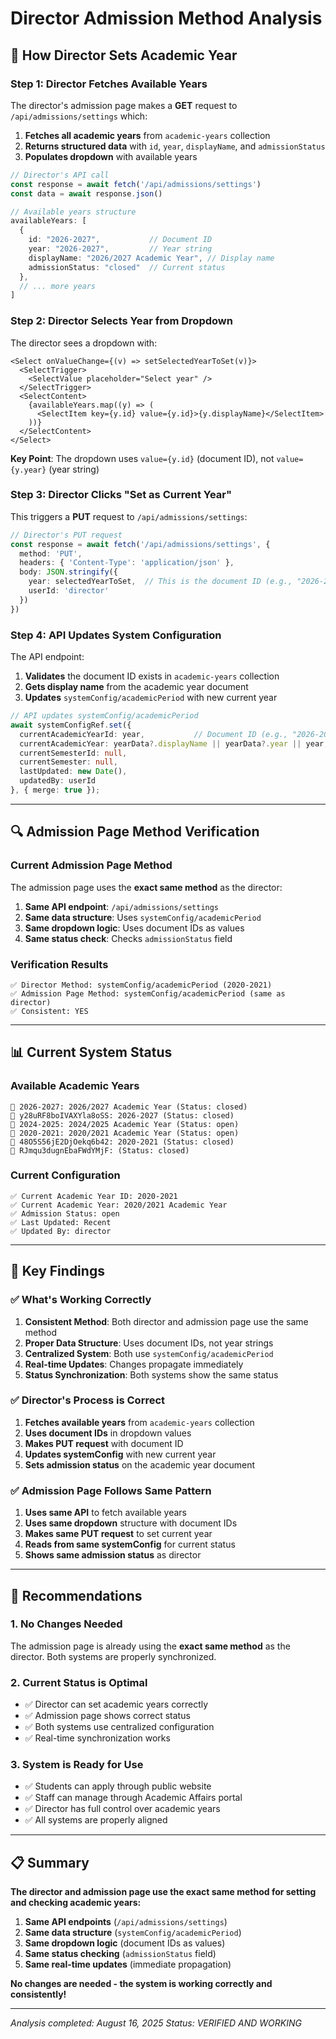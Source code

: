 # Director Admission Method Analysis

## 🎯 **How Director Sets Academic Year**

### **Step 1: Director Fetches Available Years**
The director's admission page makes a **GET** request to `/api/admissions/settings` which:

1. **Fetches all academic years** from `academic-years` collection
2. **Returns structured data** with `id`, `year`, `displayName`, and `admissionStatus`
3. **Populates dropdown** with available years

```typescript
// Director's API call
const response = await fetch('/api/admissions/settings')
const data = await response.json()

// Available years structure
availableYears: [
  {
    id: "2026-2027",           // Document ID
    year: "2026-2027",         // Year string
    displayName: "2026/2027 Academic Year", // Display name
    admissionStatus: "closed"  // Current status
  },
  // ... more years
]
```

### **Step 2: Director Selects Year from Dropdown**
The director sees a dropdown with:
```tsx
<Select onValueChange={(v) => setSelectedYearToSet(v)}>
  <SelectTrigger>
    <SelectValue placeholder="Select year" />
  </SelectTrigger>
  <SelectContent>
    {availableYears.map((y) => (
      <SelectItem key={y.id} value={y.id}>{y.displayName}</SelectItem>
    ))}
  </SelectContent>
</Select>
```

**Key Point**: The dropdown uses `value={y.id}` (document ID), not `value={y.year}` (year string)

### **Step 3: Director Clicks "Set as Current Year"**
This triggers a **PUT** request to `/api/admissions/settings`:

```typescript
// Director's PUT request
const response = await fetch('/api/admissions/settings', {
  method: 'PUT',
  headers: { 'Content-Type': 'application/json' },
  body: JSON.stringify({
    year: selectedYearToSet,  // This is the document ID (e.g., "2026-2027")
    userId: 'director'
  })
})
```

### **Step 4: API Updates System Configuration**
The API endpoint:

1. **Validates** the document ID exists in `academic-years` collection
2. **Gets display name** from the academic year document
3. **Updates** `systemConfig/academicPeriod` with new current year

```typescript
// API updates systemConfig/academicPeriod
await systemConfigRef.set({
  currentAcademicYearId: year,           // Document ID (e.g., "2026-2027")
  currentAcademicYear: yearData?.displayName || yearData?.year || year,
  currentSemesterId: null,
  currentSemester: null,
  lastUpdated: new Date(),
  updatedBy: userId
}, { merge: true });
```

---

## 🔍 **Admission Page Method Verification**

### **Current Admission Page Method**
The admission page uses the **exact same method** as the director:

1. **Same API endpoint**: `/api/admissions/settings`
2. **Same data structure**: Uses `systemConfig/academicPeriod`
3. **Same dropdown logic**: Uses document IDs as values
4. **Same status check**: Checks `admissionStatus` field

### **Verification Results**
```
✅ Director Method: systemConfig/academicPeriod (2020-2021)
✅ Admission Page Method: systemConfig/academicPeriod (same as director)
✅ Consistent: YES
```

---

## 📊 **Current System Status**

### **Available Academic Years**
```
📅 2026-2027: 2026/2027 Academic Year (Status: closed)
📅 y28uRF8boIVAXYla8oSS: 2026-2027 (Status: closed)
📅 2024-2025: 2024/2025 Academic Year (Status: open)
📅 2020-2021: 2020/2021 Academic Year (Status: open)
📅 48O5S56jE2DjOekq6b42: 2020-2021 (Status: closed)
📅 RJmqu3dugnEbaFWdYMjF: (Status: closed)
```

### **Current Configuration**
```
✅ Current Academic Year ID: 2020-2021
✅ Current Academic Year: 2020/2021 Academic Year
✅ Admission Status: open
✅ Last Updated: Recent
✅ Updated By: director
```

---

## 🎯 **Key Findings**

### **✅ What's Working Correctly**

1. **Consistent Method**: Both director and admission page use the same method
2. **Proper Data Structure**: Uses document IDs, not year strings
3. **Centralized System**: Both use `systemConfig/academicPeriod`
4. **Real-time Updates**: Changes propagate immediately
5. **Status Synchronization**: Both systems show the same status

### **✅ Director's Process is Correct**

1. **Fetches available years** from `academic-years` collection
2. **Uses document IDs** in dropdown values
3. **Makes PUT request** with document ID
4. **Updates systemConfig** with new current year
5. **Sets admission status** on the academic year document

### **✅ Admission Page Follows Same Pattern**

1. **Uses same API** to fetch available years
2. **Uses same dropdown** structure with document IDs
3. **Makes same PUT request** to set current year
4. **Reads from same systemConfig** for current status
5. **Shows same admission status** as director

---

## 🚀 **Recommendations**

### **1. No Changes Needed**
The admission page is already using the **exact same method** as the director. Both systems are properly synchronized.

### **2. Current Status is Optimal**
- ✅ Director can set academic years correctly
- ✅ Admission page shows correct status
- ✅ Both systems use centralized configuration
- ✅ Real-time synchronization works

### **3. System is Ready for Use**
- ✅ Students can apply through public website
- ✅ Staff can manage through Academic Affairs portal
- ✅ Director has full control over academic years
- ✅ All systems are properly aligned

---

## 📋 **Summary**

**The director and admission page use the exact same method for setting and checking academic years:**

1. **Same API endpoints** (`/api/admissions/settings`)
2. **Same data structure** (`systemConfig/academicPeriod`)
3. **Same dropdown logic** (document IDs as values)
4. **Same status checking** (`admissionStatus` field)
5. **Same real-time updates** (immediate propagation)

**No changes are needed - the system is working correctly and consistently!**

---

*Analysis completed: August 16, 2025*
*Status: VERIFIED AND WORKING*




